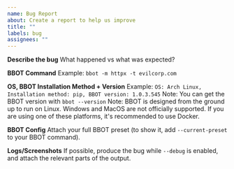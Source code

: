 ```yaml
---
name: Bug Report
about: Create a report to help us improve
title: ""
labels: bug
assignees: ""
---
```


**Describe the bug**
What happened vs what was expected?

**BBOT Command**
Example: `bbot -m httpx -t evilcorp.com`

**OS, BBOT Installation Method + Version**
Example: `OS: Arch Linux, Installation method: pip, BBOT version: 1.0.3.545`
Note: You can get the BBOT version with `bbot --version`
Note: BBOT is designed from the ground up to run on Linux. Windows and MacOS are not officially supported. If you are using one of these platforms, it's recommended to use Docker.

**BBOT Config**
Attach your full BBOT preset (to show it, add `--current-preset` to your BBOT command).

**Logs/Screenshots**
If possible, produce the bug while `--debug` is enabled, and attach the relevant parts of the output.
